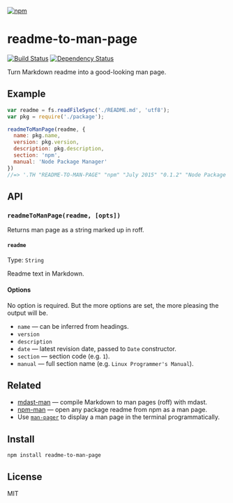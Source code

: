 [![npm](https://nodei.co/npm/readme-to-man-page.png)](https://npmjs.com/package/readme-to-man-page)

# readme-to-man-page

[![Build Status][travis-badge]][travis] [![Dependency Status][david-badge]][david]

Turn Markdown readme into a good-looking man page.

[travis]: https://travis-ci.org/eush77/readme-to-man-page
[travis-badge]: https://travis-ci.org/eush77/readme-to-man-page.svg?branch=master
[david]: https://david-dm.org/eush77/readme-to-man-page
[david-badge]: https://david-dm.org/eush77/readme-to-man-page.png

## Example

```js
var readme = fs.readFileSync('./README.md', 'utf8');
var pkg = require('./package');

readmeToManPage(readme, {
  name: pkg.name,
  version: pkg.version,
  description: pkg.description,
  section: 'npm',
  manual: 'Node Package Manager'
})
//=> '.TH "README-TO-MAN-PAGE" "npm" "July 2015" "0.1.2" "Node Package Manager"\n.SH "NAME"\n\\f...'
```

## API

### `readmeToManPage(readme, [opts])`

Returns man page as a string marked up in roff.

#### `readme`

Type: `String` <br>

Readme text in Markdown.

#### Options

No option is required. But the more options are set, the more pleasing the output will be.

- `name` — can be inferred from headings.
- `version`
- `description`
- `date` — latest revision date, passed to `Date` constructor.
- `section` — section code (e.g. `1`).
- `manual` — full section name (e.g. `Linux Programmer's Manual`).

## Related

- [mdast-man] — compile Markdown to man pages (roff) with mdast.
- [npm-man] — open any package readme from npm as a man page.
- Use [`man-pager`][man-pager] to display a man page in the terminal programmatically.

[mdast-man]: https://github.com/wooorm/mdast-man
[npm-man]: https://github.com/eush77/npm-man
[man-pager]: https://github.com/eush77/man-pager

## Install

```
npm install readme-to-man-page
```

## License

MIT

